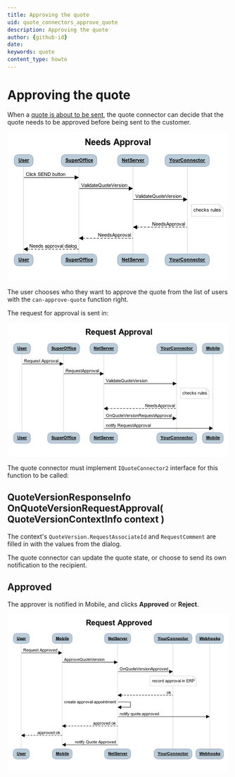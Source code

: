 ```yaml
---
title: Approving the quote
uid: quote_connectors_approve_quote
description: Approving the quote
author: {github-id}
date:
keywords: quote
content_type: howto
---
```


# Approving the quote

When a [quote is about to be sent][1], the quote connector can decide that the quote needs to be approved before being sent to the customer.

![Quote needs approval before sending][img1]

The user chooses who they want to approve the quote from the list of users with the `can-approve-quote` function right.

The request for approval is sent in:

![Quote approval request][img2]

The quote connector must implement `IQuoteConnector2` interface for this function to be called:

## QuoteVersionResponseInfo OnQuoteVersionRequestApproval( QuoteVersionContextInfo context )

The context's `QuoteVersion.RequestAssociateId` and `RequestComment` are filled in with the values from the dialog.

The quote connector can update the quote state, or choose to send its own notification to the recipient.

## Approved

The approver is notified in Mobile, and clicks **Approved** or **Reject**.

![Quote is approved][img3]

<!-- Referenced links -->
[1]: send-quote.md

<!-- Referenced images -->
[img1]: media/needs-approval.png
[img2]: media/request-approval.png
[img3]: media/request-approved.png
